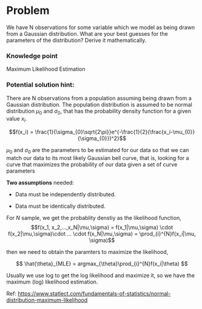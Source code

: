# Problem

We have N observations for some variable which we model as being drawn from a Gaussian distribution. What are your best guesses for the parameters of the distribution? Derive it mathematically.


### Knowledge point

Maximum Likelihood Estimation


### Potential solution hint:

There are N observations from a population assuming being drawn from a Gaussian distribution. The population distribution is assumed to be normal distribution $\mu_0$ and $\sigma_0$, that has the probability density function for a given value $x_i$.

$$f(x_i) = \frac{1}{\sigma_{0}\sqrt{2\pi}}e^{-\frac{1}{2}(\frac{x_i-\mu_{0}}{\sigma_{0}})^2}$$

$\mu_0$ and $\sigma_0$ are the parameters to be estimated for our data so that we can match our data to its most likely Gaussian bell curve, that is, looking for a curve that maximizes the probability of our data given a set of curve parameters


**Two assumptions** needed: 

* Data must be independently distributed.

* Data must be identically distributed.


For $N$ sample, we get the probablity denstiy as the likelihood function, 
$$f(x_1, x_2,...,x_N|\mu,\sigma) = f(x_1|\mu,\sigma) \cdot f(x_2|\mu,\sigma)\cdot ... \cdot f(x_N|\mu,\sigma) = \prod_{i}^{N}f(x_i|\mu, \sigma)$$

then we need to obtain the paramters to maximize the likelihood,

$$ \hat{\theta}_{MLE} = argmax_{\theta}\prod_{i}^{N}f(x_i|\theta) $$


Usually we use log to get the log likelihood and maximize it, so we have the maximum (log) likelihood estimation.



Ref: https://www.statlect.com/fundamentals-of-statistics/normal-distribution-maximum-likelihood
